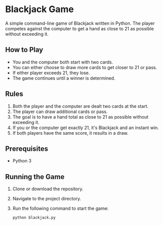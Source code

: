 # Blackjack Game

A simple command-line game of Blackjack written in Python. The player competes against the computer to get a hand as close to 21 as possible without exceeding it.

## How to Play
- You and the computer both start with two cards.
- You can either choose to draw more cards to get closer to 21 or pass.
- If either player exceeds 21, they lose.
- The game continues until a winner is determined.

## Rules
1. Both the player and the computer are dealt two cards at the start.
2. The player can draw additional cards or pass.
3. The goal is to have a hand total as close to 21 as possible without exceeding it.
4. If you or the computer get exactly 21, it's Blackjack and an instant win.
5. If both players have the same score, it results in a draw.

## Prerequisites
- Python 3

## Running the Game
1. Clone or download the repository.
2. Navigate to the project directory.
3. Run the following command to start the game:

    ```bash
    python blackjack.py
    ```
